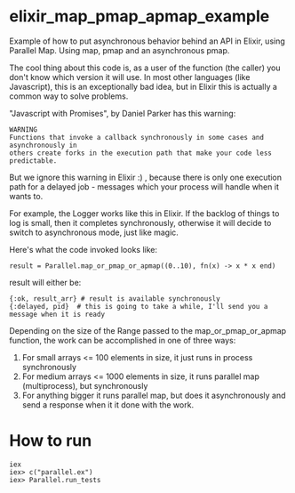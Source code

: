 # elixir_map_pmap_apmap_example
Example of how to put asynchronous behavior behind an API in Elixir, using Parallel Map. Using map, pmap and an asynchronous pmap.


The cool thing about this code is, as a user of the function (the caller) you don't know
which version it will use. In most other languages (like Javascript), this is an
exceptionally bad idea, but in Elixir this is actually a common way to solve problems.

"Javascript with Promises", by Daniel Parker has this warning:
```
WARNING
Functions that invoke a callback synchronously in some cases and asynchronously in
others create forks in the execution path that make your code less predictable.
```

But we ignore this warning in Elixir :) , because there is only one execution path
for a delayed job - messages which your process will handle when it wants to.

For example, the Logger works like this in Elixir. If the backlog of things to log is
small, then it completes synchronously, otherwise it will decide to switch to
asynchronous mode, just like magic.


Here's what the code invoked looks like:
```
result = Parallel.map_or_pmap_or_apmap((0..10), fn(x) -> x * x end)
```

result will either be:

```
{:ok, result_arr} # result is available synchronously
{:delayed, pid}  # this is going to take a while, I'll send you a message when it is ready
```


Depending on the size of the Range passed to the map_or_pmap_or_apmap function, the
work can be accomplished in one of three ways:

1. For small arrays <= 100 elements in size, it just runs in process synchronously
1. For medium arrays <= 1000 elements in size, it runs parallel map (multiprocess), but synchronously
1. For anything bigger it runs parallel map, but does it asynchronously and send a response when it
it done with the work.


# How to run
```
iex
iex> c("parallel.ex")
iex> Parallel.run_tests
```
